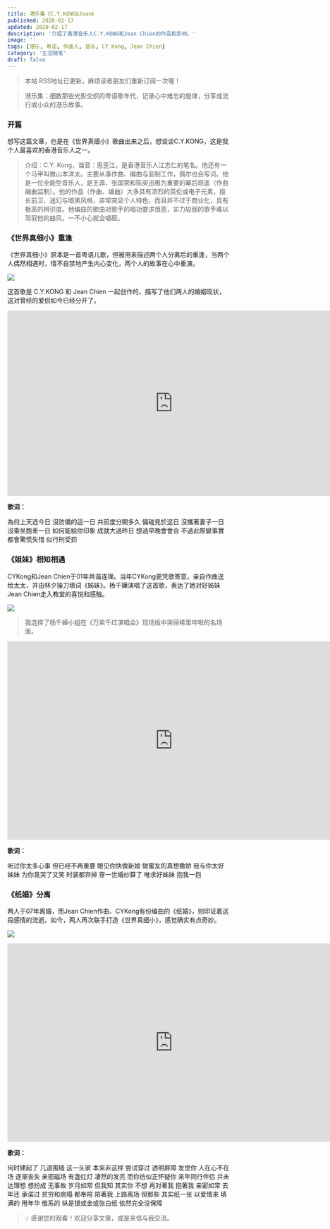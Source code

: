 ```yaml
---
title: 港乐集《C.Y.KONG&Jean》
published: 2020-02-17
updated: 2020-02-17
description: '介绍了香港音乐人C.Y.KONG和Jean Chien的作品和影响。'
image: ''
tags: [港乐, 粤语, 作曲人, 音乐, CY Kong, Jean Chien]
category: '生活随笔'
draft: false
---
```


> 本站 RSS地址已更新，麻烦读者朋友们重新订阅一次喔！

> 港乐集：细数那些光影交织的粤语歌年代，记录心中难忘的旋律，分享或流行或小众的港乐故事。

### 开篇

想写这篇文章，也是在《世界真细小》歌曲出来之后，想谈谈C.Y.KONG，这是我个人最喜欢的香港音乐人之一。

> 介绍：C.Y. Kong，谐音：思歪江，是香港音乐人江志仁的笔名。他还有一个马甲叫做山本洋太。主要从事作曲、编曲与监制工作，偶尔也会写词。他是一位全能型音乐人，是王菲、张国荣和陈奕迅极为重要的幕后班底（作曲编曲监制）。他的作品（作曲、编曲）大多具有浓烈的英伦或电子元素，擅长前卫、迷幻与暗黑风格，非常突显个人特色，而且并不过于商业化，具有极高的辨识度。他编曲的歌曲对歌手的唱功要求很高，实力较弱的歌手难以驾驭他的曲风，一不小心就会唱砸。

### 《世界真细小》重逢

《世界真细小》原本是一首粤语儿歌，但被用来描述两个人分离后的重逢，当两个人偶然相遇时，情不自禁地产生内心变化，两个人的故事在心中重演。

![](https://blog-1259751088.cos.ap-shanghai.myqcloud.com/20201130231745.jpg)

这首歌是 C.Y.KONG 和 Jean Chien 一起创作的，描写了他们两人的婚姻现状，这对曾经的爱侣如今已经分开了。

<iframe width="750" height="420" src="https://www.youtube.com/embed/ThcaPON4lLQ?si=MeLzz1J1vFt3SgMZ" title="YouTube video player" frameborder="0" allow="accelerometer; autoplay; clipboard-write; encrypted-media; gyroscope; picture-in-picture; web-share" referrerpolicy="strict-origin-when-cross-origin" allowfullscreen></iframe>

**歌词：**

為何上天选今日 沒防備的這一日
共前度分開多久 偏碰見於这日
沒攜著妻子一日 沒乘坐跑車一日
如何能給你印象 成就大過昨日
想過早晚會會合 不過此際變事實
都會驚慌失惜 似行刑受罰

### 《姐妹》相知相遇

CYKong和Jean Chien于01年共谐连理。当年CYKong更凭歌寄意，亲自作曲送给太太，并由林夕操刀填词《姊妹》。杨千嬅演唱了这首歌，表达了她对好姊妹Jean Chien走入教堂的喜悦和感触。

![](https://blog-1259751088.cos.ap-shanghai.myqcloud.com/20201130232444.jpg)

> 我选择了杨千嬅小姐在《万紫千红演唱会》现场版中哭得稀里哗啦的名场面。

<iframe width="750" height="450" src="https://www.youtube.com/embed/9PMOjS4DxW0?si=f-ynKGZoPTBBlxWy" title="YouTube video player" frameborder="0" allow="accelerometer; autoplay; clipboard-write; encrypted-media; gyroscope; picture-in-picture; web-share" referrerpolicy="strict-origin-when-cross-origin" allowfullscreen></iframe>

**歌词：**

听过你太多心事
但已经不再重要
眼见你快做新娘
做蜜友的真想撒娇
我与你太好姊妹
为你竟哭了又笑
时装都弃掉 穿一世婚纱算了
唯求好姊妹 抱我一抱

### 《纸婚》分离

两人于07年离婚，而Jean Chien作曲、CYKong有份编曲的《纸婚》，则印证着这段感情的流逝。如今，两人再次联手打造《世界真细小》，感觉确实有点奇妙。

![](https://blog-1259751088.cos.ap-shanghai.myqcloud.com/20201130232312.jpg)

<iframe width="750" height="450" src="https://www.youtube.com/embed/28jn_Bdtyvo?si=eZt4BmyOD38QGE29" title="YouTube video player" frameborder="0" allow="accelerometer; autoplay; clipboard-write; encrypted-media; gyroscope; picture-in-picture; web-share" referrerpolicy="strict-origin-when-cross-origin" allowfullscreen></iframe>

**歌词：**

何时建起了 几道围墙
这一头家 本来非这样
尝试穿过 透明屏障
发觉你 人在心不在场
逐渐丧失 亲密磁场
有盏红灯 凄然的发亮
而你彷似正怀疑你
来年同行伴侣 并未达理想
想扮成 无事故 岁月如常
但我知 其实你 不想
再对著我 抱著我 亲密如常
去年还 承诺过 贫穷和病塌
都奉陪 陪著我 上路离场
但那些 其实纸一张
以爱情来 填满的
用年华 维系的
纵是银或金或张白纸
依然完全没保障

> 💡 感谢您的观看！欢迎分享文章，或是来信与我交流。
